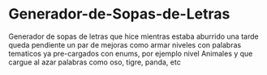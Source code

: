# Generador-de-Sopas-de-Letras
Generador de sopas de letras que hice mientras estaba aburrido una tarde
queda pendiente un par de mejoras como armar niveles con palabras tematicos ya pre-cargados con enums, por ejemplo nivel Animales y que cargue al azar palabras como 
oso, tigre, panda, etc
